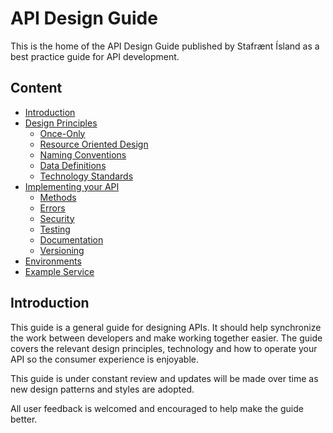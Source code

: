 # API Design Guide

This is the home of the API Design Guide published by Stafrænt Ísland
as a best practice guide for API development.

## Content

- [Introduction](#introduction)
- [Design Principles](./design-principles/README.md)
  - [Once-Only](./design-principles/once-only.md)
  - [Resource Oriented Design](./design-principles/resource-oriented-design.md)
  - [Naming Conventions](./design-principles/naming-conventions.md)
  - [Data Definitions](./design-principles/data-definitions.md)
  - [Technology Standards](./design-principles/tech-standards.md)
- [Implementing your API](./implementation/README.md)
  - [Methods](./implementation/methods.md)
  - [Errors](./implementation/errors.md)
  - [Security](./implementation/security.md)
  - [Testing](./implementation/testing.md)
  - [Documentation](./implementation/documentation.md)
  - [Versioning](./implementation/versioning.md)
- [Environments](./environments.md)
- [Example Service](./example.md)

## Introduction

This guide is a general guide for designing APIs. It should help synchronize the
work between developers and make working together easier.
The guide covers the relevant design principles, technology and how to operate
your API so the consumer experience is enjoyable.

This guide is under constant review and updates will be made over time as new
design patterns and styles are adopted. 

All user feedback is welcomed and encouraged to help make the guide better.